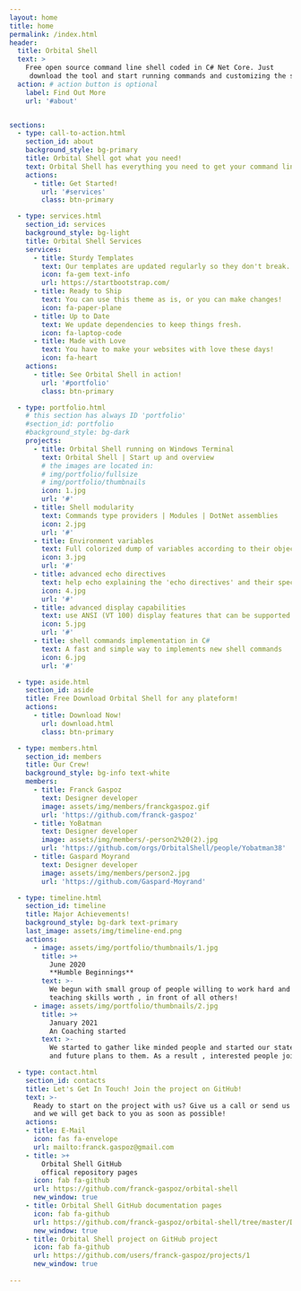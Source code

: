 ```yaml
---
layout: home
title: home
permalink: /index.html
header:
  title: Orbital Shell
  text: >
    Free open source command line shell coded in C# Net Core. Just
     download the tool and start running commands and customizing the sell, interacting with the system, streams and with C# objects !
  action: # action button is optional
    label: Find Out More
    url: '#about'


sections:
  - type: call-to-action.html
    section_id: about
    background_style: bg-primary
    title: Orbital Shell got what you need!
    text: Orbital Shell has everything you need to get your command line environment up and running in no time! The command line tool **"orbsh"**, and all of the commands modules and scripts are open source, free to download, and easy to use. Get involved in the project on GitHub ! <br><br><img style="margin-bottom:4em;display:block;transform:rotate(-25deg);" src="assets/img/shelltrview.png"><br><br>
    actions:
      - title: Get Started!
        url: '#services'
        class: btn-primary

  - type: services.html
    section_id: services
    background_style: bg-light
    title: Orbital Shell Services
    services:
      - title: Sturdy Templates
        text: Our templates are updated regularly so they don't break.
        icon: fa-gem text-info
        url: https://startbootstrap.com/
      - title: Ready to Ship
        text: You can use this theme as is, or you can make changes!
        icon: fa-paper-plane
      - title: Up to Date
        text: We update dependencies to keep things fresh.
        icon: fa-laptop-code
      - title: Made with Love
        text: You have to make your websites with love these days!
        icon: fa-heart
    actions:
      - title: See Orbital Shell in action!
        url: '#portfolio'
        class: btn-primary

  - type: portfolio.html
    # this section has always ID 'portfolio'
    #section_id: portfolio
    #background_style: bg-dark
    projects:
      - title: Orbital Shell running on Windows Terminal
        text: Orbital Shell | Start up and overview
        # the images are located in:
        # img/portfolio/fullsize
        # img/portfolio/thumbnails
        icon: 1.jpg
        url: '#'
      - title: Shell modularity
        text: Commands type providers | Modules | DotNet assemblies
        icon: 2.jpg
        url: '#'
      - title: Environment variables
        text: Full colorized dump of variables according to their object type and output decorator
        icon: 3.jpg
        url: '#'
      - title: advanced echo directives
        text: help echo explaining the 'echo directives' and their special syntaxes
        icon: 4.jpg
        url: '#'
      - title: advanced display capabilities
        text: use ANSI (VT 100) display features that can be supported by your console or terminal emulator"
        icon: 5.jpg
        url: '#'
      - title: shell commands implementation in C#
        text: A fast and simple way to implements new shell commands
        icon: 6.jpg
        url: '#'

  - type: aside.html
    section_id: aside
    title: Free Download Orbital Shell for any plateform!
    actions:
      - title: Download Now!
        url: download.html
        class: btn-primary

  - type: members.html
    section_id: members
    title: Our Crew!
    background_style: bg-info text-white
    members:
      - title: Franck Gaspoz
        text: Designer developer
        image: assets/img/members/franckgaspoz.gif
        url: 'https://github.com/franck-gaspoz'
      - title: YoBatman
        text: Designer developer
        image: assets/img/members/-person2%20(2).jpg
        url: 'https://github.com/orgs/OrbitalShell/people/Yobatman38'
      - title: Gaspard Moyrand
        text: Designer developer
        image: assets/img/members/person2.jpg
        url: 'https://github.com/Gaspard-Moyrand'

  - type: timeline.html
    section_id: timeline
    title: Major Achievements!
    background_style: bg-dark text-primary
    last_image: assets/img/timeline-end.png
    actions:
      - image: assets/img/portfolio/thumbnails/1.jpg
        title: >+
          June 2020
          **Humble Beginnings**
        text: >-
          We begun with small group of people willing to work hard and make our
          teaching skills worth , in front of all others!
      - image: assets/img/portfolio/thumbnails/2.jpg
        title: >+
          January 2021
          An Coaching started
        text: >-
          We started to gather like minded people and started our stategies
          and future plans to them. As a result , interested people joined us!

  - type: contact.html
    section_id: contacts
    title: Let's Get In Touch! Join the project on GitHub!
    text: >-
      Ready to start on the project with us? Give us a call or send us an email
      and we will get back to you as soon as possible!
    actions:    
    - title: E-Mail
      icon: fas fa-envelope
      url: mailto:franck.gaspoz@gmail.com
    - title: >+
        Orbital Shell GitHub 
        offical repository pages
      icon: fab fa-github
      url: https://github.com/franck-gaspoz/orbital-shell
      new_window: true
    - title: Orbital Shell GitHub documentation pages
      icon: fab fa-github
      url: https://github.com/franck-gaspoz/orbital-shell/tree/master/Doc
      new_window: true
    - title: Orbital Shell project on GitHub project
      icon: fab fa-github
      url: https://github.com/users/franck-gaspoz/projects/1
      new_window: true
      
---
```

